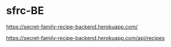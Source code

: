 # sfrc-BE
https://secret-family-recipe-backend.herokuapp.com/




https://secret-family-recipe-backend.herokuapp.com/api/recipes
